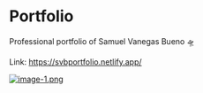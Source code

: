 # Portfolio
Professional portfolio of Samuel Vanegas Bueno 🛸

Link: https://svbportfolio.netlify.app/

[![image-1.png](https://i.postimg.cc/fbRtxcmv/image-1.png)](https://postimg.cc/75jZ4TBC)

